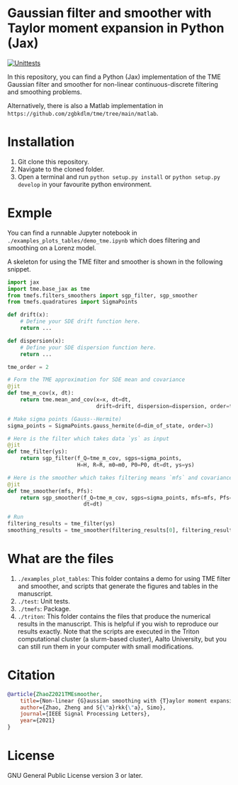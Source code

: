 # Gaussian filter and smoother with Taylor moment expansion in Python (Jax)

[![Unittests](https://github.com/zgbkdlm/tmefs/actions/workflows/tests.yml/badge.svg)](https://github.com/zgbkdlm/tmefs/actions/workflows/tests.yml)

In this repository, you can find a Python (Jax) implementation of the TME Gaussian filter and smoother for non-linear continuous-discrete filtering and smoothing problems. 

Alternatively, there is also a Matlab implementation in `https://github.com/zgbkdlm/tme/tree/main/matlab`.

# Installation

1. Git clone this repository.
2. Navigate to the cloned folder.
3. Open a terminal and run `python setup.py install` or `python setup.py develop` in your favourite python environment.

# Exmple

You can find a runnable Jupyter notebook in `./examples_plots_tables/demo_tme.ipynb` which does filtering and smoothing on a Lorenz model.

A skeleton for using the TME filter and smoother is shown in the following snippet.

```python
import jax
import tme.base_jax as tme
from tmefs.filters_smoothers import sgp_filter, sgp_smoother
from tmefs.quadratures import SigmaPoints

def drift(x):
    # Define your SDE drift function here.
    return ...

def dispersion(x):
    # Define your SDE dispersion function here.
    return ...

tme_order = 2

# Form the TME approximation for SDE mean and covariance
@jit
def tme_m_cov(x, dt):
    return tme.mean_and_cov(x=x, dt=dt,
                            drift=drift, dispersion=dispersion, order=tme_order)

# Make sigma points (Gauss--Hermite)
sigma_points = SigmaPoints.gauss_hermite(d=dim_of_state, order=3)

# Here is the filter which takes data `ys` as input
@jit
def tme_filter(ys):
    return sgp_filter(f_Q=tme_m_cov, sgps=sigma_points,
                      H=H, R=R, m0=m0, P0=P0, dt=dt, ys=ys)

# Here is the smoother which takes filtering means `mfs` and covariances `Pfs` as input
@jit
def tme_smoother(mfs, Pfs):
    return sgp_smoother(f_Q=tme_m_cov, sgps=sigma_points, mfs=mfs, Pfs=Pfs,
                        dt=dt)

# Run
filtering_results = tme_filter(ys)
smoothing_results = tme_smoother(filtering_results[0], filtering_results[1])
```

# What are the files

1. `./examples_plot_tables`: This folder contains a demo for using TME filter and smoother, and scripts that generate the figures and tables in the manuscript.
2. `./test`: Unit tests.
3. `./tmefs`: Package.
4. `./triton`: This folder contains the files that produce the numerical results in the manuscript. This is helpful if you wish to reproduce our results exactly. Note that the scripts are executed in the Triton computational cluster (a slurm-based cluster), Aalto University, but you can still run them in your computer with small modifications.

# Citation

```bibtex
@article{ZhaoZ2021TMEsmoother,
	title={Non-linear {G}aussian smoothing with {T}aylor moment expansion},
	author={Zhao, Zheng and S{\"a}rkk{\"a}, Simo},
	journal={IEEE Signal Processing Letters},
	year={2021}
}
```

# License
GNU General Public License version 3 or later.
